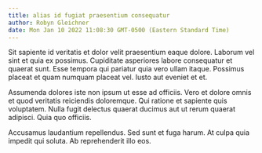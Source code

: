 ```yaml
---
title: alias id fugiat praesentium consequatur
author: Robyn Gleichner
date: Mon Jan 10 2022 11:08:30 GMT-0500 (Eastern Standard Time)
---
```

Sit sapiente id veritatis et dolor velit praesentium eaque dolore. Laborum vel sint et quia ex possimus. Cupiditate asperiores labore consequatur et quaerat sunt. Esse tempora qui pariatur quia vero ullam itaque. Possimus placeat et quam numquam placeat vel. Iusto aut eveniet et et.

 Assumenda dolores iste non ipsum ut esse ad officiis. Vero et dolore omnis et quod veritatis reiciendis doloremque. Qui ratione et sapiente quis voluptatem. Nulla fugit delectus quaerat ducimus aut ut rerum quaerat adipisci. Quia quo officiis.

 Accusamus laudantium repellendus. Sed sunt et fuga harum. At culpa quia impedit qui soluta. Ab reprehenderit illo eos.